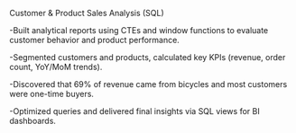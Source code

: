 Customer & Product Sales Analysis (SQL)

-Built analytical reports using CTEs and window functions to evaluate customer behavior and product performance.

-Segmented customers and products, calculated key KPIs (revenue, order count, YoY/MoM trends).

-Discovered that 69% of revenue came from bicycles and most customers were one-time buyers.

-Optimized queries and delivered final insights via SQL views for BI dashboards.
